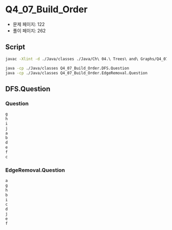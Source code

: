# Q4_07_Build_Order

- 문제 페이지: 122
- 풀이 페이지: 262

## Script

```sh
javac -Xlint -d ./Java/classes ./Java/Ch\ 04.\ Trees\ and\ Graphs/Q4_07_Build_Order/**/*.java

java -cp ./Java/classes Q4_07_Build_Order.DFS.Question
java -cp ./Java/classes Q4_07_Build_Order.EdgeRemoval.Question
```

## DFS.Question

### Question

```txt
g
h
i
j
a
b
d
e
f
c
```

### EdgeRemoval.Question

```txt
a
g
h
b
i
c
d
j
e
f
```
